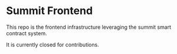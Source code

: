 # Summit Frontend

This repo is the frontend infrastructure leveraging the summit smart contract system.

It is currently closed for contributions.

